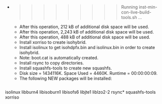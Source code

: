 * >>>>>>>>> Running inst-min-con-live-build-tools.sh ...
  * After this operation, 212 kB of additional disk space will be used.
  * After this operation, 2,243 kB of additional disk space will be used.
  * After this operation, 488 kB of additional disk space will be used.
  * Install xorriso to create isohybrid.
  * Install isolinux to get isohdpfx.bin and isolinux.bin in order to create isohybrid.
  * Note: boot.cat is automatically created.
  * Install rsync to copy directories.
  * Install squashfs-tools to create new squashfs.
  * Disk size = 1434116K. Space Used = 4460K. Runtime = 00:00:00:09.
  * The following NEW packages will be installed:
  ```bash
isolinux libburn4 libisoburn1 libisofs6 libjte1
liblzo2-2 rsync* squashfs-tools xorriso
  ```
